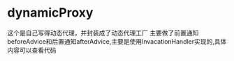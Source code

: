 # dynamicProxy
这个是自己写得动态代理，并封装成了动态代理工厂
主要做了前置通知beforeAdvice和后置通知afterAdvice,主要是使用InvacationHandler实现的,具体内容可以查看代码
